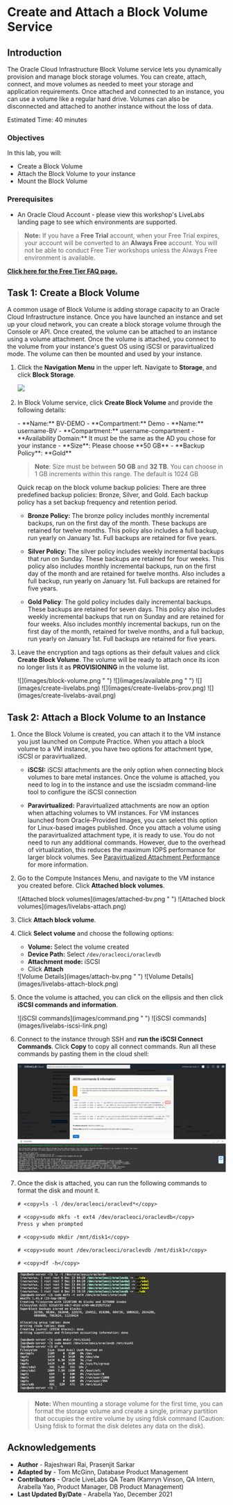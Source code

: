 <!-- Not tested -->
# Create and Attach a Block Volume Service

## Introduction

The Oracle Cloud Infrastructure Block Volume service lets you dynamically provision and manage block storage volumes. You can create, attach, connect, and move volumes as needed to meet your storage and application requirements. Once attached and connected to an instance, you can use a volume like a regular hard drive. Volumes can also be disconnected and attached to another instance without the loss of data.

Estimated Time: 40 minutes

<!-- Removed temporarily until video link is fixed 
 
This video provides an overview of creating and attaching Oracle Cloud Infrastructure Block Volumes:

[](youtube:kpL7czRCRLs) -->

### Objectives
In this lab, you will:
- Create a Block Volume
- Attach the Block Volume to your instance
- Mount the Block Volume

### Prerequisites

* An Oracle Cloud Account - please view this workshop's LiveLabs landing page to see which environments are supported.

>**Note:** If you have a **Free Trial** account, when your Free Trial expires, your account will be converted to an **Always Free** account. You will not be able to conduct Free Tier workshops unless the Always Free environment is available. 

**[Click here for the Free Tier FAQ page.](https://www.oracle.com/cloud/free/faq.html)**
 
## Task 1: Create a Block Volume

A common usage of Block Volume is adding storage capacity to an Oracle Cloud Infrastructure instance. Once you have launched an instance and set up your cloud network, you can create a block storage volume through the Console or API. Once created, the volume can be attached to an instance using a volume attachment. Once the volume is attached, you connect to the volume from your instance's guest OS using iSCSI or paravirtualized mode. The volume can then be mounted and used by your instance.

1. Click the **Navigation Menu** in the upper left. Navigate to **Storage**, and click **Block Storage**.

    ![](https://raw.githubusercontent.com/oracle/learning-library/master/common/images/console/storage-block-storage.png " ")

2. In Block Volume service, click **Create Block Volume** and provide the following details:

    <if type="freetier">
     - **Name:** BV-DEMO
     - **Compartment:** Demo</if>
     <if type="livelabs">
     - **Name:** username-BV
     - **Compartment:** username-compartment</if>
     - **Availability Domain:** It must be the same as the AD you chose for your instance
     - **Size**: Please choose **50 GB**
     - **Backup Policy**: **Gold**

    >**Note**: Size must be between **50 GB** and **32 TB**. You can choose in 1 GB increments within this range. The default is 1024 GB

     Quick recap on the block volume backup policies: There are three predefined backup policies: Bronze, Silver, and Gold. Each backup policy has a set backup frequency and retention period.

    - **Bronze Policy:** The bronze policy includes monthly incremental backups, run on the first day of the month. These backups are retained for twelve months. This policy also includes a full backup, run yearly on January 1st. Full backups are retained for five years.

    - **Silver Policy:** The silver policy includes weekly incremental backups that run on Sunday. These backups are retained for four weeks. This policy also includes monthly incremental backups, run on the first day of the month and are retained for twelve months. Also includes a full backup, run yearly on January 1st. Full backups are retained for five years.

    - **Gold Policy**: The gold policy includes daily incremental backups. These backups are retained for seven days. This policy also includes weekly incremental backups that run on Sunday and are retained for four weeks. Also includes monthly incremental backups, run on the first day of the month, retained for twelve months, and a full backup, run yearly on January 1st. Full backups are retained for five years.

3. Leave the encryption and tags options as their default values and click **Create Block Volume**. The volume will be ready to attach once its icon no longer lists it as **PROVISIONING** in the volume list.

   <if type="freetier">
   ![](images/block-volume.png " ")
   ![](images/available.png " ")
   </if>
   <if type="livelabs">
   ![](images/create-livelabs.png)
   ![](images/create-livelabs-prov.png)
   ![](images/create-livelabs-avail.png)
   </if>

## Task 2: Attach a Block Volume to an Instance

1. Once the Block Volume is created, you can attach it to the VM instance you just launched on Compute Practice. When you attach a block volume to a VM instance, you have two options for attachment type, iSCSI or paravirtualized.

    - **iSCSI:** iSCSI attachments are the only option when connecting block volumes to bare metal instances. Once the volume is attached, you need to log in to the instance and use the iscsiadm command-line tool to configure the iSCSI connection

     - **Paravirtualized:** Paravirtualized attachments are now an option when attaching volumes to VM instances. For VM instances launched from Oracle-Provided Images, you can select this option for Linux-based images published. Once you attach a volume using the paravirtualized attachment type, it is ready to use. You do not need to run any additional commands. However, due to the overhead of virtualization, this reduces the maximum IOPS performance for larger block volumes. See [Paravirtualized Attachment Performance](https://docs.cloud.oracle.com/iaas/Content/Block/Concepts/blockvolumeperformance.htm#paraPerf) for more information.

2. Go to the Compute Instances Menu, and navigate to the VM instance you created before. Click **Attached block volumes**.

    <if type="freetier">
    ![Attached block volumes](images/attached-bv.png " ")</if>
    <if type="livelabs">
    ![Attached block volumes](images/livelabs-attach.png)</if>

3. Click **Attach block volume**.

4. Click **Select volume** and choose the following options:

     - **Volume:** Select the volume created
     - **Device Path:** Select `/dev/oracleoci/oraclevdb`
     - **Attachment mode:** iSCSI
     - Click **Attach**

   <if type="freetier">
   ![Volume Details](images/attach-bv.png " ")</if>
   <if type="livelabs">
   ![Volume Details](images/livelabs-attach-block.png)</if>

5. Once the volume is attached, you can click on the ellipsis and then click **iSCSI commands and information**.

    <if type="freetier">
    ![iSCSI commands](images/command.png " ")</if>
    <if type="livelabs">
    ![iSCSI commands](images/livelabs-iscsi-link.png)</if>

6. Connect to the instance through SSH and **run the iSCSI Connect Commands**. 
    Click **Copy** to copy all connect commands. Run all these commands by pasting them in the cloud shell:

    ![](images/iscsi-commands.png " ")

7. Once the disk is attached, you can run the following commands to format the disk and mount it.
     ```
     # <copy>ls -l /dev/oracleoci/oraclevd*</copy>
     ```
     ```
     # <copy>sudo mkfs -t ext4 /dev/oracleoci/oraclevdb</copy>
     Press y when prompted
     ```
     ```
     # <copy>sudo mkdir /mnt/disk1</copy>
     ```
     ```
     # <copy>sudo mount /dev/oracleoci/oraclevdb /mnt/disk1</copy>
     ```
     ```
     # <copy>df -h</copy>
     ```

    ![](images/format-mount.png " ")

    >**Note:** When mounting a storage volume for the first time, you can format the storage volume and create a single, primary partition that occupies the entire volume by using fdisk command (Caution: Using fdisk to format the disk deletes any data on the disk).

## Acknowledgements

- **Author** - Rajeshwari Rai, Prasenjit Sarkar
- **Adapted by** -  Tom McGinn, Database Product Management
- **Contributors** - Oracle LiveLabs QA Team (Kamryn Vinson, QA Intern, Arabella Yao, Product Manager, DB Product Management)
- **Last Updated By/Date** - Arabella Yao, December 2021

